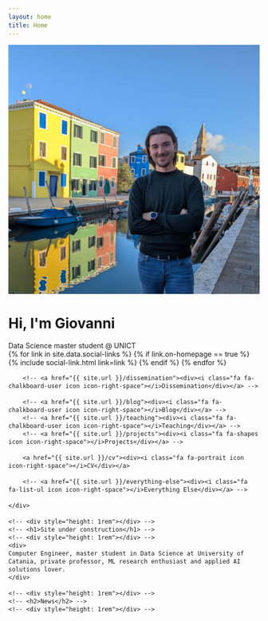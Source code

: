 ```yaml
---
layout: home
title: Home
---
```

<div id="intro-wrapper" class="l-text">
	<div id="intro-title-wrapper">
		<div id="intro-image-wrapper">
			<img id="intro-image" src="/images/portrait.jpeg"></div>
		<div id="intro-title-text-wrapper">
			<h1 id="intro-title">Hi, I'm Giovanni</h1>
			<div id="intro-subtitle">Data Science master student @ UNICT</div>
			<div id="intro-title-socials">
				{% for link in site.data.social-links %}
					{% if link.on-homepage == true %}
						{% include social-link.html link=link %}
					{% endif %}
				{% endfor %}
			</div>
		</div>
	</div>
	<!-- <hr class="l-middle home-hr"> -->
	<div id="everything-else" class="l-middle">
		
		<!-- <a href="{{ site.url }}/dissemination"><div><i class="fa fa-chalkboard-user icon icon-right-space"></i>Dissemination</div></a> -->

		<!-- <a href="{{ site.url }}/blog"><div><i class="fa fa-chalkboard-user icon icon-right-space"></i>Blog</div></a> -->
		<!-- <a href="{{ site.url }}/teaching"><div><i class="fa fa-chalkboard-user icon icon-right-space"></i>Teaching</div></a> -->
		<!-- <a href="{{ site.url }}/projects"><div><i class="fa fa-shapes icon icon-right-space"></i>Projects</div></a> -->
		
		<a href="{{ site.url }}/cv"><div><i class="fa fa-portrait icon icon-right-space"></i>CV</div></a>
		
		<!-- <a href="{{ site.url }}/everything-else"><div><i class="fa fa-list-ul icon icon-right-space"></i>Everything Else</div></a> -->

	</div>

	<!-- <div style="height: 1rem"></div> -->
	<!-- <h1>Site under construction</h1> -->
	<!-- <div style="height: 1rem"></div> -->
	<div>
	Computer Engineer, master student in Data Science at University of Catania, private professor, ML research enthusiast and applied AI solutions lover.
	</div>

	<!-- <div style="height: 1rem"></div> -->
	<!-- <h2>News</h2> -->
	<!-- <div style="height: 1rem"></div> -->

</div>


